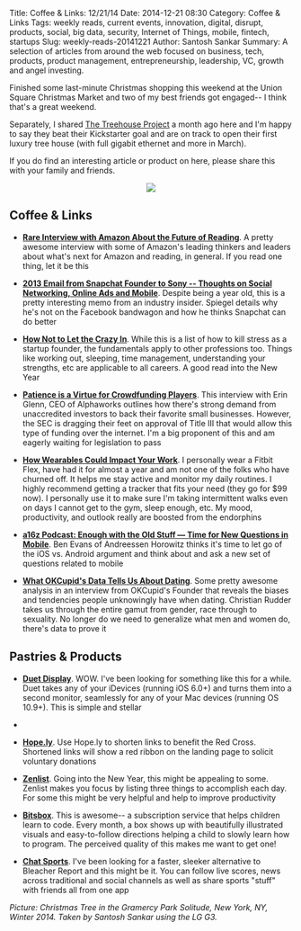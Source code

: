 Title: Coffee & Links: 12/21/14
Date: 2014-12-21 08:30
Category: Coffee & Links
Tags: weekly reads, current events, innovation, digital, disrupt, products, social, big data, security, Internet of Things, mobile, fintech, startups
Slug: weekly-reads-20141221
Author: Santosh Sankar
Summary: A selection of articles from around the web focused on business, tech, products, product management, entrepreneurship, leadership, VC, growth and angel investing.

Finished some last-minute Christmas shopping this weekend at the Union Square Christmas Market and two of my best friends got engaged-- I think that's a great weekend.

Separately, I shared <a href="http://www.sleepinatree.co" target="_blank">The Treehouse Project</a> a month ago here and I'm happy to say they beat their Kickstarter goal and are on track to open their first luxury tree house (with full gigabit ethernet and more in March).

If you do find an interesting article or product on here, please share this with your family and friends.

<p align = "center"><img src="/../../../../images/gramercyTree.jpg">
</p>

## Coffee & Links

* **<a href = "http://www.theverge.com/2014/12/17/7396525/amazon-kindle-design-lab-audible-hachette" target="_blank">Rare Interview with Amazon About the Future of Reading</a>**. A pretty awesome interview with some of Amazon's leading thinkers and leaders about what's next for Amazon and reading, in general. If you read one thing, let it be this

* **<a href = "http://www.businessinsider.com/snapchat-ceo-on-tech-bubble-and-facebook-overvaluation-2014-12" target="_blank">2013 Email from Snapchat Founder to Sony -- Thoughts on Social Networking, Online Ads and Mobile</a>**. Despite being a year old, this is a pretty interesting memo from an industry insider. Spiegel details why he's not on the Facebook bandwagon and how he thinks Snapchat can do better

* **<a href = "http://www.thisisgoingtobebig.com/blog/2014/12/15/how-not-to-let-the-crazy-in.html" target="_blank">How Not to Let the Crazy In</a>**. While this is a list of how to kill stress as a startup founder, the fundamentals apply to other professions too. Things like working out, sleeping, time management, understanding your strengths, etc are applicable to all careers. A good read into the New Year

* **<a href = "http://www.strictlyvc.com/2014/12/15/erin-glenn-alphaworkss-new-ceo-waiting-sec/" target="_blank">Patience is a Virtue for Crowdfunding Players</a>**. This interview with Erin Glenn, CEO of Alphaworks outlines how there's strong demand from unaccredited investors to back their favorite small businesses. However, the SEC is dragging their feet on approval of Title III that would allow this type of funding over the internet. I'm a big proponent of this and am eagerly waiting for legislation to pass

* **<a href = "http://thenextweb.com/lifehacks/2014/12/13/fitness-apps-wearables-can-impact-performance-work/" target="_blank">How Wearables Could Impact Your Work</a>**. I personally wear a Fitbit Flex, have had it for almost a year and am not one of the folks who have churned off. It helps me stay active and monitor my daily routines. I highly recommend getting a tracker that fits your need (they go for $99 now). I personally use it to make sure I'm taking intermittent walks even on days I cannot get to the gym, sleep enough, etc. My mood, productivity, and outlook really are boosted from the endorphins

* **<a href = "http://a16z.com/2014/12/17/a16z-podcast-enough-with-the-old-stuff-time-for-new-questions-in-mobile/" target="_blank">a16z Podcast: Enough with the Old Stuff — Time for New Questions in Mobile</a>**. Ben Evans of Andreessen Horowitz thinks it's time to let go of the iOS vs. Android argument and think about and ask a new set of questions related to mobile

* **<a href = "https://www.youtube.com/watch?v=_islsqquXAo " target="_blank">What OKCupid's Data Tells Us About Dating</a>**. Some pretty awesome analysis in an interview from OKCupid's Founder that reveals the biases and tendencies people unknowingly have when dating. Christian Rudder takes us through the entire gamut from gender, race through to sexuality. No longer do we need to generalize what men and women do, there's data to prove it

## Pastries & Products

* **<a href = "http://www.duetdisplay.com/" target="_blank">Duet Display</a>**.  WOW. I've been looking for something like this for a while. Duet takes any of your iDevices (running iOS 6.0+) and turns them into a second monitor, seamlessly for any of your Mac devices (running OS 10.9+). This is simple and stellar
* 
* **<a href = "http://create.hope.ly/" target="_blank">Hope.ly</a>**. Use Hope.ly to shorten links to benefit the Red Cross. Shortened links will show a red ribbon on the landing page to solicit voluntary donations

* **<a href = "http://zenlist.co/" target="_blank">Zenlist</a>**.  Going into the New Year, this might be appealing to some. Zenlist makes you focus by listing three things to accomplish each day. For some this might be very helpful and help to improve productivity

* **<a href = "https://www.kickstarter.com/projects/bitsbox/bitsbox-monthly-coding-projects-for-kids?ref=category" target="_blank">Bitsbox</a>**. This is awesome-- a subscription service that helps children learn to code. Every month, a box shows up with beautifully illustrated visuals and easy-to-follow directions helping a child to slowly learn how to program. The perceived quality of this makes me want to get one!

* **<a href = "https://itunes.apple.com/us/app/chat-sports/id819629553?mt=8" target="_blank">Chat Sports</a>**. I've been looking for a faster, sleeker alternative to Bleacher Report and this might be it. You can follow live scores, news across traditional and social channels as well as share sports "stuff" with friends all from one app

*Picture: Christmas Tree in the Gramercy Park Solitude, New York, NY, Winter 2014. Taken by Santosh Sankar using the LG G3.*